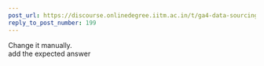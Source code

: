 ```yaml
---
post_url: https://discourse.onlinedegree.iitm.ac.in/t/ga4-data-sourcing-discussion-thread-tds-jan-2025/165959/258
reply_to_post_number: 199
---
```

Change it manually.  
add the expected answer